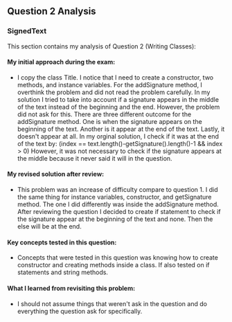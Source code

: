 ## Question 2 Analysis
### SignedText

This section contains my analysis of Question 2 (Writing Classes):

#### My initial approach during the exam:
- I copy the class Title. I notice that I need to create a constructor, two methods, and instance variables. For the addSignature method, I overthink the problem and did not read the problem carefully. In my solution I tried to take into account if a signature appears in the middle of the text instead of the beginning and the end. However, the problem did not ask for this. There are three different outcome for the addSignature method. One is when the signature appears on the beginning of the text. Another is it appear at the end of the text. Lastly, it doesn't appear at all. In my orginal solution, I check if it was at the end of the text by: (index == text.length()-getSignature().length()-1 && index > 0) However, it was not necessary to check if the signature appears at the middle because it never said it will in the question. 
  
#### My revised solution after review:
- This problem was an increase of difficulty compare to question 1. I did the same thing for instance variables, constructor, and getSignature method. The one I did differently was inside the addSignature method. After reviewing the question I decided to create if statement to check if the signature appear at the beginning of the text and none. Then the else will be at the end. 
  
#### Key concepts tested in this question:
- Concepts that were tested in this question was knowing how to create constructor and creating methods inside a class. If also tested on if statements and string methods. 
  
#### What I learned from revisiting this problem:
- I should not assume things that weren't ask in the question and do everything the question ask for specifically. 
